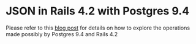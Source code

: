 # JSON in Rails 4.2 with Postgres 9.4

Please refer to this [blog post](http://robertbeene.com/rails-4-2-and-postgresql-9-4) for details on how to explore the operations made possibly by Postgres 9.4 and Rails 4.2
